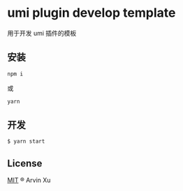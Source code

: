 # umi plugin develop template

用于开发 umi 插件的模板

## 安装

```bash
npm i
```

或

```bash
yarn
```

## 开发

```bash
$ yarn start
```

## License

[MIT](./LICENSE) ® Arvin Xu
